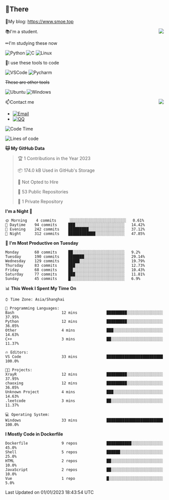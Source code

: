 
## 👏There

📰My blog: https://www.smoe.top

<img align="right" src="https://github-readme-stats.vercel.app/api/top-langs/?username=AkashiCoin"/>


📚I'm a student.

✏I'm studying these now

![Python](https://img.shields.io/badge/-Python-blue?style=flat-square&logo=Python&logoColor=fff)
![C](https://img.shields.io/badge/-C-585858?style=flat-square&logo=C&logoColor=fff)
![Linux](https://img.shields.io/badge/-Linux-black?style=flat-square&logo=Linux&logoColor=fff)

🔨I use these tools to code

![VSCode](https://img.shields.io/badge/-VSCode-blue?style=flat-square&logo=visualstudiocode&logoColor=fff)
![Pycharm](https://img.shields.io/badge/-Pycharm-green?style=flat-square&logo=pycharm&logoColor=fff)

 ~~These are other tools~~

![Ubuntu](https://img.shields.io/badge/-Ubuntu-orange?style=flat-square&logo=Ubuntu&logoColor=fff)
![Windows](https://img.shields.io/badge/-Windows-blue?style=flat-square&logo=Windows&logoColor=fff)

<img align="right" src="https://github-readme-stats.vercel.app/api?username=AkashiCoin" />


📫Contact me

* [![Email](https://img.shields.io/badge/Email-l1040186796@gmail.com-1?style=social&logoColor=fff)](mailto:l1040186796@gmail.com)
* [![QQ](https://img.shields.io/badge/QQ-1040186796-1?style=social&logoColor=fff)](tencent://AddContact/?fromId=45&fromSubId=1&subcmd=all&uin=1040186796&website=www.oicqzone.com)

<!--START_SECTION:waka-->
![Code Time](http://img.shields.io/badge/Code%20Time-363%20hrs%2050%20mins-blue)

![Lines of code](https://img.shields.io/badge/From%20Hello%20World%20I%27ve%20Written-104%20Thousand%20lines%20of%20code-blue)

**🐱 My GitHub Data** 

> 🏆 1 Contributions in the Year 2023
 > 
> 📦 174.0 kB Used in GitHub's Storage 
 > 
> 🚫 Not Opted to Hire
 > 
> 📜 53 Public Repositories 
 > 
> 🔑 1 Private Repository 
 > 
**I'm a Night 🦉** 

```text
🌞 Morning    4 commits      ░░░░░░░░░░░░░░░░░░░░░░░░░   0.61% 
🌆 Daytime    94 commits     ███░░░░░░░░░░░░░░░░░░░░░░   14.42% 
🌃 Evening    242 commits    █████████░░░░░░░░░░░░░░░░   37.12% 
🌙 Night      312 commits    ████████████░░░░░░░░░░░░░   47.85%

```
📅 **I'm Most Productive on Tuesday** 

```text
Monday       60 commits     ██░░░░░░░░░░░░░░░░░░░░░░░   9.2% 
Tuesday      190 commits    ███████░░░░░░░░░░░░░░░░░░   29.14% 
Wednesday    129 commits    █████░░░░░░░░░░░░░░░░░░░░   19.79% 
Thursday     83 commits     ███░░░░░░░░░░░░░░░░░░░░░░   12.73% 
Friday       68 commits     ██░░░░░░░░░░░░░░░░░░░░░░░   10.43% 
Saturday     77 commits     ███░░░░░░░░░░░░░░░░░░░░░░   11.81% 
Sunday       45 commits     █░░░░░░░░░░░░░░░░░░░░░░░░   6.9%

```


📊 **This Week I Spent My Time On** 

```text
⌚︎ Time Zone: Asia/Shanghai

💬 Programming Languages: 
Bash                     12 mins             █████████░░░░░░░░░░░░░░░░   37.95% 
Python                   12 mins             █████████░░░░░░░░░░░░░░░░   36.05% 
Other                    4 mins              ███░░░░░░░░░░░░░░░░░░░░░░   14.63% 
C++                      3 mins              ██░░░░░░░░░░░░░░░░░░░░░░░   11.37%

🔥 Editors: 
VS Code                  33 mins             █████████████████████████   100.0%

🐱‍💻 Projects: 
XrayR                    12 mins             █████████░░░░░░░░░░░░░░░░   37.95% 
chaoxing                 12 mins             █████████░░░░░░░░░░░░░░░░   36.05% 
Unknown Project          4 mins              ███░░░░░░░░░░░░░░░░░░░░░░   14.63% 
.leetcode                3 mins              ██░░░░░░░░░░░░░░░░░░░░░░░   11.37%

💻 Operating System: 
Windows                  33 mins             █████████████████████████   100.0%

```

**I Mostly Code in Dockerfile** 

```text
Dockerfile               9 repos             ███████████░░░░░░░░░░░░░░   45.0% 
Shell                    5 repos             ██████░░░░░░░░░░░░░░░░░░░   25.0% 
HTML                     2 repos             ██░░░░░░░░░░░░░░░░░░░░░░░   10.0% 
JavaScript               2 repos             ██░░░░░░░░░░░░░░░░░░░░░░░   10.0% 
Vue                      1 repo              █░░░░░░░░░░░░░░░░░░░░░░░░   5.0%

```



 Last Updated on 01/01/2023 18:43:54 UTC
<!--END_SECTION:waka-->
